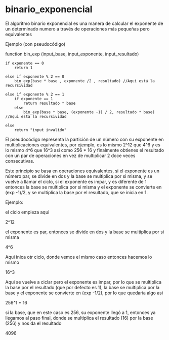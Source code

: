 # binario_exponencial

El algoritmo binario exponencial es una manera de calcular el exponente de un determinado numero a través de operaciones más pequeñas pero equivalentes

Ejemplo (con pseudocódigo)

function bin_exp (input_base, input_exponente, input_resultado)

	if exponente == 0
		return 1

	else if exponente % 2 == 0 
		bin_exp(base * base , exponente /2 , resultado) //Aqui está la recursividad

	else if exponente % 2 == 1
		if exponente == 1
			return resultado * base
		else
			bin_exp(base * base, (exponente -1) / 2, resultado * base) //Aqui esta la recursividad

	else
		return "input invalido"


El pseudocódigo representa la partición de un número con su exponente en multiplicaciones equivalentes, por ejemplo, es lo mismo 2^12 que 4^6 y es lo mismo 4^6 que 16^3 asi como 256 * 16 y finalmente obtienes el resultado con un par de operaciones en vez de multiplicar 2 doce veces consecutivas. 

Este principio se basa en operaciones equivalentes, si el exponente es un número par, se divide en dos y la base se multiplica por si misma, y se vuelve a llamar el ciclo, si el exponente es impar, y es diferente de 1 entonces la base se multiplica por si misma y el exponente se convierte en (exp -1)/2, y se multiplica la base por el resultado, que se inicia en 1.

Ejemplo:

el ciclo empieza aqui

2^12

el exponente es par, entonces se divide en dos y la base se multiplica por si misma

4^6

Aqui inica otr ciclo, donde vemos el mismo caso entonces hacemos lo mismo

16^3

Aqui se vuelve a ciclar pero el exponente es impar, por lo que se multiplica la base por el resultado (que por defecto es 1), la base se multiplica por la base y el exponente se convierte en (exp -1/2), por lo que quedaría algo asi

256^1 * 16

si la base, que en este caso es 256, su exponente llegó a 1, entonces ya llegamos al paso final, donde se multiplica el resultado (16) por la base (256) y nos da el resultado

4096

		


